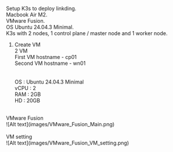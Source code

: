 Setup K3s to deploy linkding. <br>
Macbook Air M2. <br>
VMware Fusion. <br>
OS Ubuntu 24.04.3 Minimal. <br>
K3s with 2 nodes, 1 control plane / master node and 1 worker node. <br>

1. Create VM <br>
   2 VM <br>
   First VM hostname - cp01 <br>
   Second VM hostname - wn01 <br> <br>   
OS   : Ubuntu 24.04.3 Minimal <br>
vCPU : 2 <br>
RAM  : 2GB <br>
HD   : 20GB <br>

<br>
VMware Fusion
<br>
![Alt text](images/VMware_Fusion_Main.png)
<br>
<br>
VM setting
<br>
![Alt text](images/VMware_Fusion_VM_setting.png)
